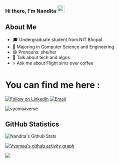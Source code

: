 ### Hi there, I'm Nandita <img src="https://raw.githubusercontent.com/iampavangandhi/iampavangandhi/master/gifs/Hi.gif" width="24px"> 

<!--
**vyomaaverse/vyomaaverse** is a ✨ _special_ ✨ repository because its `README.md` (this file) appears on your GitHub profile.

Here are some ideas to get you started:

- 🔭 I’m currently working on ...
- 🌱 I’m currently learning ...
- 👯 I’m looking to collaborate on ...
- 🤔 I’m looking for help with ...
- 💬 Ask me about ...
- 📫 How to reach me: ...
- 😄 Pronouns: ...
- ⚡ Fun fact: ...
-->

## About Me

- 🎓 Undergraduate student from NIT Bhopal
- 📝 Majoring in Computer Science and Engineering 
- 😄 Pronouns: she/her
- 💬 Talk about tech and algos
- ⚡ Ask me about Flight sims over coffee

# You can find me here :
<p align="left">
  <a href="https://www.linkedin.com/in/nandita-tomar/"><img title="Follow on LinkedIn" src="https://img.shields.io/badge/LinkedIn-0077B5?style=for-the-badge&logo=linkedin&logoColor=white"/></a>
<a href="mailto:nandita2003k5@gmail.com"><img title="Email" src="https://img.shields.io/badge/Gmail-D14836?style=for-the-badge&logo=gmail&logoColor=white"/></a>

<p align="left"> 
<img src="https://komarev.com/ghpvc/?username=vyomaaverse&label=Views&color=blue&style=plastic" alt="vyomaaverse" />
 </p>

## GitHub Statistics

![Nandita's Github Stats](https://github-readme-stats.anuraghazra1.vercel.app/api?username=vyomaaverse&count_private=true&show_icons=true&include_all_commits=true&theme=radical)

[![Vyomaa's github activity graph](https://activity-graph.herokuapp.com/graph?username=vyomaaverse&theme=github)](https://github.com/vyomaaverse)

<a href="https://github.com/vyomaaverse">
  <img align="center" src="https://github-readme-stats.vercel.app/api/top-langs/?username=vyomaaverse&theme=tokyonight&layout=compact&" />
</a>
